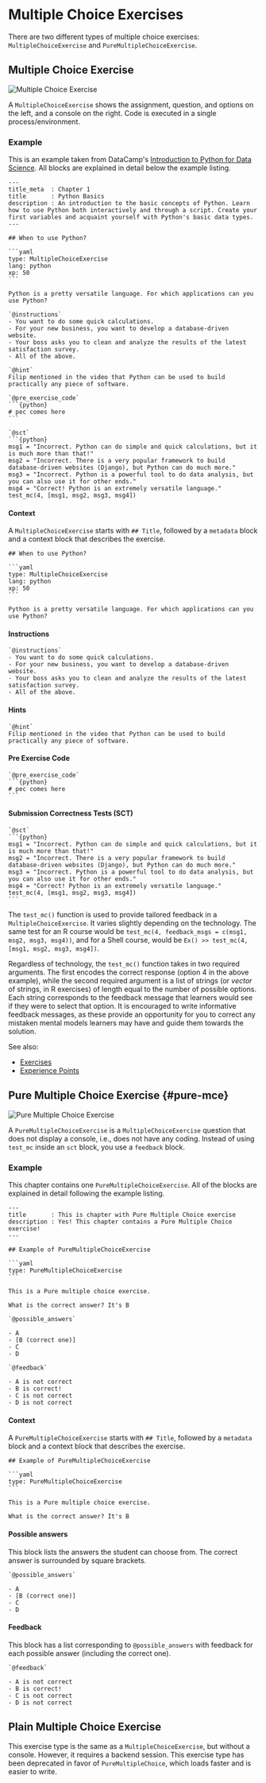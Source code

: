 # Multiple Choice Exercises

There are two different types of multiple choice exercises: `MultipleChoiceExercise` and `PureMultipleChoiceExercise`.

## Multiple Choice Exercise

![Multiple Choice Exercise](/images/MultipleChoiceExerciseR.png)

A `MultipleChoiceExercise` shows the assignment, question, and options on the left, and a console on the right. Code is executed in a single process/environment.

### Example

This is an example taken from DataCamp's [Introduction to Python for Data Science](https://www.datacamp.com/courses/intro-to-python-for-data-science).  All blocks are explained in detail below the example listing.

    ---
    title_meta  : Chapter 1
    title       : Python Basics
    description : An introduction to the basic concepts of Python. Learn how to use Python both interactively and through a script. Create your first variables and acquaint yourself with Python's basic data types.
    ---

    ## When to use Python?

    ```yaml
    type: MultipleChoiceExercise
    lang: python
    xp: 50
    ```

    Python is a pretty versatile language. For which applications can you use Python?

    `@instructions`
    - You want to do some quick calculations.
    - For your new business, you want to develop a database-driven website.
    - Your boss asks you to clean and analyze the results of the latest satisfaction survey.
    - All of the above.

    `@hint`
    Filip mentioned in the video that Python can be used to build practically any piece of software.

    `@pre_exercise_code`
    ```{python}
    # pec comes here
    ```

    `@sct`
    ```{python}
    msg1 = "Incorrect. Python can do simple and quick calculations, but it is much more than that!"
    msg2 = "Incorrect. There is a very popular framework to build database-driven websites (Django), but Python can do much more."
    msg3 = "Incorrect. Python is a powerful tool to do data analysis, but you can also use it for other ends."
    msg4 = "Correct! Python is an extremely versatile language."
    test_mc(4, [msg1, msg2, msg3, msg4])

#### Context

A `MultipleChoiceExercise` starts with `## Title`, followed by a `metadata` block and a context block that describes the exercise.

    ## When to use Python?

    ```yaml
    type: MultipleChoiceExercise
    lang: python
    xp: 50
    ```

    Python is a pretty versatile language. For which applications can you use Python?

#### Instructions

    `@instructions`
    - You want to do some quick calculations.
    - For your new business, you want to develop a database-driven website.
    - Your boss asks you to clean and analyze the results of the latest satisfaction survey.
    - All of the above.

#### Hints

    `@hint`
    Filip mentioned in the video that Python can be used to build practically any piece of software.

#### Pre Exercise Code

    `@pre_exercise_code`
    ```{python}
    # pec comes here
    ```

#### Submission Correctness Tests (SCT)

    `@sct`
    ```{python}
    msg1 = "Incorrect. Python can do simple and quick calculations, but it is much more than that!"
    msg2 = "Incorrect. There is a very popular framework to build database-driven websites (Django), but Python can do much more."
    msg3 = "Incorrect. Python is a powerful tool to do data analysis, but you can also use it for other ends."
    msg4 = "Correct! Python is an extremely versatile language."
    test_mc(4, [msg1, msg2, msg3, msg4])
    ```
    
The `test_mc()` function is used to provide tailored feedback in a `MultipleChoiceExercise`. It varies slightly  depending on the technology. The same test for an R course would be `test_mc(4, feedback_msgs = c(msg1, msg2, msg3, msg4))`, and for a Shell course, would be `Ex() >> test_mc(4, [msg1, msg2, msg3, msg4])`.
    
Regardless of technology, the `test_mc()` function takes in two required arguments. The first encodes the correct response (option 4 in the above example), while the second required argument is a list of strings (or _vector_ of strings, in R exercises) of length equal to the number of possible options. Each string corresponds to the feedback message that learners would see if they were to select that option. It is encouraged to write informative feedback messages, as these provide an opportunity for you to correct any mistaken mental models learners may have and guide them towards the solution.
    

See also:
- [Exercises](/courses/exercises/README.md#exercise-blocks)  
- [Experience Points](/courses/xp.md)

## Pure Multiple Choice Exercise {#pure-mce}

![Pure Multiple Choice Exercise](/images/PlainMultipleChoiceExerciseR.png)

A `PureMultipleChoiceExercise` is a `MultipleChoiceExercise` question that does not display a console, i.e., does not have any coding.  Instead of using `test_mc` inside an `sct` block, you use a `feedback` block.

### Example

This chapter contains one `PureMultipleChoiceExercise`.  All of the blocks are explained in detail following the example listing.

    ---
    title       : This is chapter with Pure Multiple Choice exercise
    description : Yes! This chapter contains a Pure Multiple Choice exercise!
    ---

    ## Example of PureMultipleChoiceExercise

    ```yaml
    type: PureMultipleChoiceExercise 
    ```

    This is a Pure multiple choice exercise.

    What is the correct answer? It's B

    `@possible_answers`

    - A
    - [B (correct one)]
    - C
    - D

    `@feedback`

    - A is not correct
    - B is correct!
    - C is not correct
    - D is not correct

#### Context

A `PureMultipleChoiceExercise` starts with `## Title`, followed by a `metadata` block and a context block that describes the exercise.

    ## Example of PureMultipleChoiceExercise

    ```yaml
    type: PureMultipleChoiceExercise 
    ```

    This is a Pure multiple choice exercise.

    What is the correct answer? It's B

#### Possible answers

This block lists the answers the student can choose from. The correct answer is surrounded by square brackets.

    `@possible_answers`

    - A
    - [B (correct one)]
    - C
    - D

#### Feedback

This block has a list corresponding to `@possible_answers` with feedback for each possible answer (including the correct one).

    `@feedback`

    - A is not correct
    - B is correct!
    - C is not correct
    - D is not correct

## Plain Multiple Choice Exercise

This exercise type is the same as a `MultipleChoiceExercise`, but without a console. However, it requires a backend session. This exercise type has been deprecated in favor of `PureMultipleChoice`, which loads faster and is easier to write.
